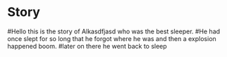 # Story
#Hello this is the story of Alkasdfjasd who was the best sleeper.
#He had once slept for so long that he forgot where he was and then a explosion happened boom.
#later on there he went back to sleep
